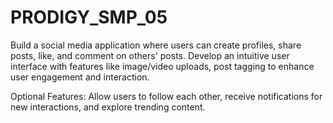 # PRODIGY_SMP_05
Build a social media application
where users can create profiles,
share posts, like, and comment on
others' posts. Develop an intuitive
user interface with features like
image/video uploads, post tagging
to enhance user engagement and
interaction.


Optional Features: Allow users to
follow each other, receive
notifications for new interactions,
and explore trending content. 
